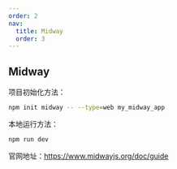 ```yaml
---
order: 2
nav:
  title: Midway
  order: 3
---
```


## Midway

项目初始化方法：

```bash
npm init midway -- --type=web my_midway_app
```

本地运行方法：

```bash
npm run dev
```

官网地址：https://www.midwayjs.org/doc/guide